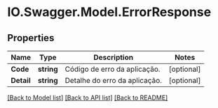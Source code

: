# IO.Swagger.Model.ErrorResponse
## Properties

Name | Type | Description | Notes
------------ | ------------- | ------------- | -------------
**Code** | **string** | Código de erro da aplicação. | [optional] 
**Detail** | **string** | Detalhe do erro da aplicação. | [optional] 

[[Back to Model list]](../README.md#documentation-for-models) [[Back to API list]](../README.md#documentation-for-api-endpoints) [[Back to README]](../README.md)

